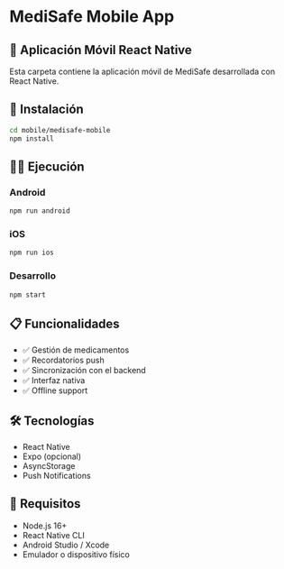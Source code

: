 # MediSafe Mobile App

## 📱 Aplicación Móvil React Native

Esta carpeta contiene la aplicación móvil de MediSafe desarrollada con React Native.

## 🚀 Instalación

```bash
cd mobile/medisafe-mobile
npm install
```

## 🏃‍♂️ Ejecución

### Android
```bash
npm run android
```

### iOS
```bash
npm run ios
```

### Desarrollo
```bash
npm start
```

## 📋 Funcionalidades

- ✅ Gestión de medicamentos
- ✅ Recordatorios push
- ✅ Sincronización con el backend
- ✅ Interfaz nativa
- ✅ Offline support

## 🛠️ Tecnologías

- React Native
- Expo (opcional)
- AsyncStorage
- Push Notifications

## 📱 Requisitos

- Node.js 16+
- React Native CLI
- Android Studio / Xcode
- Emulador o dispositivo físico
